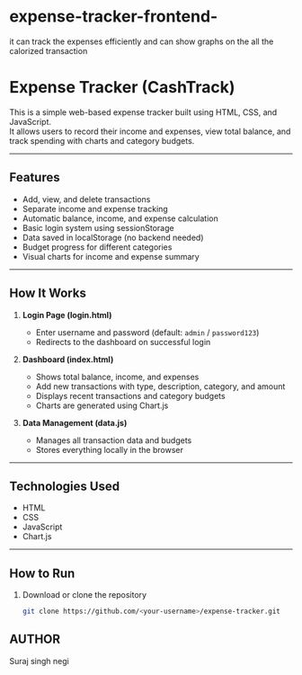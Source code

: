 # expense-tracker-frontend-
it can track the expenses efficiently and can show graphs on the all the calorized transaction  
# Expense Tracker (CashTrack)

This is a simple web-based expense tracker built using HTML, CSS, and JavaScript.  
It allows users to record their income and expenses, view total balance, and track spending with charts and category budgets.

---

## Features

- Add, view, and delete transactions  
- Separate income and expense tracking  
- Automatic balance, income, and expense calculation  
- Basic login system using sessionStorage  
- Data saved in localStorage (no backend needed)  
- Budget progress for different categories  
- Visual charts for income and expense summary  

---

## How It Works

1. **Login Page (login.html)**  
   - Enter username and password (default: `admin` / `password123`)  
   - Redirects to the dashboard on successful login  

2. **Dashboard (index.html)**  
   - Shows total balance, income, and expenses  
   - Add new transactions with type, description, category, and amount  
   - Displays recent transactions and category budgets  
   - Charts are generated using Chart.js  

3. **Data Management (data.js)**  
   - Manages all transaction data and budgets  
   - Stores everything locally in the browser  

---

## Technologies Used

- HTML  
- CSS  
- JavaScript  
- Chart.js  

---

## How to Run

1. Download or clone the repository  
   ```bash
   git clone https://github.com/<your-username>/expense-tracker.git

## AUTHOR
   Suraj singh negi
